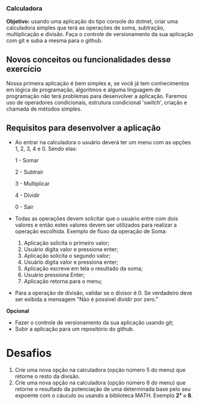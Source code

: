 ### Calculadora

**Objetivo:** usando uma aplicação do tipo console do dotnet, criar uma calculadora simples que terá as operações de soma, subtração, multiplicação e divisão. Faça o controle de versionamento da sua aplicação com git e suba a mesma para o github.

## Novos conceitos ou funcionalidades desse exercício

Nossa primeira aplicação é bem simples e, se você já tem conhecimentos em lógica de programação, algoritmos e alguma linguagem de programação não terá problemas para desenvolver a aplicação.
Faremos uso de operadores condicionais, estrutura condicional 'switch', criação e chamada de métodos simples.

## Requisitos para desenvolver a aplicação

- Ao entrar na calculadora o usuário deverá ter um menu com as opções 1, 2, 3, 4 e 0. Sendo elas:

	1 - Somar
	
	2 - Subtrair
	
	3 - Multiplicar
	
	4 - Dividir
	
	0 - Sair
	

- Todas as operações devem solicitar que o usuário entre com dois valores e então estes valores devem ser utilizados para realizar a operação escolhida. Exemplo de fluxo da operação de Soma:
	1. Aplicação solicita o primeiro valor;
	2. Usuário digita valor e pressiona enter;
	3. Aplicação solicita o segundo valor;
	4. Usuário digita valor e pressiona enter;
	5. Aplicação escreve em tela o resultado da soma;
	6. Usuário pressiona Enter;
	7. Aplicação retorna para o menu;

- Para a operação de divisão, validar se o divisor é 0. Se verdadeiro deve ser exibida a mensagem "Não é possível dividir por zero."

**Opcional**
- Fazer o controle de versionamento da sua aplicação usando git;
- Subir a aplicação para um repositório do github.

# Desafios

1. Crie uma nova opção na calculadora (opção número 5 do menu) que retorne o resto da divisão.
2. Crie uma nova opção na calculadora (opção número 6 do menu) que retorne o resultado da potenciação de uma determinada base pelo seu expoente com o cáuculo ou usando a biblioteca MATH. Exemplo **2³ = 8**.
